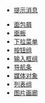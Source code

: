 * [提示消息](message.md)
<!-- * [分页](pagination.md) -->
<!-- * [提示](tooltip.md) -->
* [面包屑](breadcrumb.md)
* [面板](panel.md)
* [下拉菜单](dropdown.md)
* [按钮组](buttongroup.md)
* [输入框组](inputgroup.md)
* [导航条](navbar.md)
* [媒体对象](media.md)
* [列表组](listgroup.md)
* [图片画廊](gallery.md)
